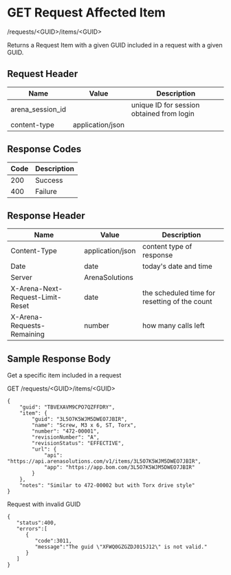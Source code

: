 # GET Request Affected Item
/requests/&lt;GUID&gt;/items/&lt;GUID&gt;

Returns a Request  Item  with a given GUID included in a request with a given GUID.

## Request Header

| Name  | Value  | Description  |
|  --- |  --- |  --- | 
| arena_session_id  |   | unique ID for session obtained from login  |
| content-type  | application/json  |   |

## Response Codes

| Code  | Description  |
|  --- |  --- | 
| 200  | Success  |
| 400  | Failure  |

## Response Header

| Name  | Value  | Description  |
|  --- |  --- |  --- | 
| Content-Type  | application/json  | content type of response  |
| Date  | date  | today's date and time  |
| Server  | ArenaSolutions  |   |
| X-Arena-Next-Request-Limit-Reset   | date  | the scheduled time for resetting of the count  |
| X-Arena-Requests-Remaining   | number  | how many calls left  |

## Sample Response Body
Get a specific  item included in a request

GET /requests/&lt;GUID&gt;/items/&lt;GUID&gt;

```
{
    "guid": "TBVEXAVM9CPO7QZFFDRY",
    "item": {
        "guid": "3L5O7K5WJM5DWEO7JBIR",
        "name": "Screw, M3 x 6, ST, Torx",
        "number": "472-00001",
        "revisionNumber": "A",
        "revisionStatus": "EFFECTIVE",
        "url": {
            "api": "https://api.arenasolutions.com/v1/items/3L5O7K5WJM5DWEO7JBIR",
            "app": "https://app.bom.com/3L5O7K5WJM5DWEO7JBIR"
        }
    },
    "notes": "Similar to 472-00002 but with Torx drive style"
}
```
Request with invalid GUID

```
{  
   "status":400,
   "errors":[  
      {  
         "code":3011,
         "message":"The guid \"XFWQ0GZGZDJ015J12\" is not valid."
      }
   ]
}
```
